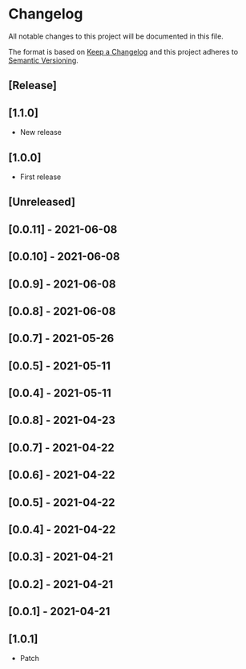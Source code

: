 # Changelog

All notable changes to this project will be documented in this file.

The format is based on [Keep a Changelog](http://keepachangelog.com/en/1.0.0/)
and this project adheres to [Semantic Versioning](http://semver.org/spec/v2.0.0.html).

## [Release]

## [1.1.0]

- New release
## [1.0.0]

- First release
## [Unreleased]

## [0.0.11] - 2021-06-08

## [0.0.10] - 2021-06-08

## [0.0.9] - 2021-06-08

## [0.0.8] - 2021-06-08

## [0.0.7] - 2021-05-26

## [0.0.5] - 2021-05-11

## [0.0.4] - 2021-05-11

## [0.0.8] - 2021-04-23

## [0.0.7] - 2021-04-22

## [0.0.6] - 2021-04-22

## [0.0.5] - 2021-04-22

## [0.0.4] - 2021-04-22

## [0.0.3] - 2021-04-21

## [0.0.2] - 2021-04-21

## [0.0.1] - 2021-04-21

## [1.0.1]

- Patch

